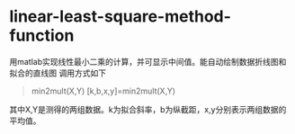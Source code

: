 # linear-least-square-method-function
用matlab实现线性最小二乘的计算，并可显示中间值。能自动绘制数据折线图和拟合的直线图
调用方式如下
> min2mult(X,Y)
  [k,b,x,y]=min2mult(X,Y)

其中X,Y是测得的两组数据。k为拟合斜率，b为纵截距，x,y分别表示两组数据的平均值。
